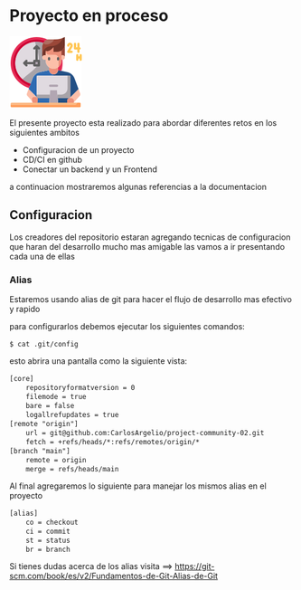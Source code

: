 # Proyecto en proceso

![Esta es una imagen de ejemplo](./assets/working.png)

El presente proyecto esta realizado para abordar diferentes retos en los siguientes ambitos

- Configuracion de un proyecto
- CD/CI en github
- Conectar un backend y un Frontend

a continuacion mostraremos algunas referencias a la documentacion


## Configuracion

Los creadores del repositorio estaran agregando tecnicas de configuracion que haran del desarrollo mucho mas amigable las vamos a ir presentando cada una de ellas

### Alias

Estaremos usando alias de git para hacer el flujo de desarrollo mas efectivo y rapido

para configurarlos debemos ejecutar los siguientes comandos:

```
$ cat .git/config
```

esto abrira una pantalla como la siguiente vista:

```
[core]
	repositoryformatversion = 0
	filemode = true
	bare = false
	logallrefupdates = true
[remote "origin"]
	url = git@github.com:CarlosArgelio/project-community-02.git
	fetch = +refs/heads/*:refs/remotes/origin/*
[branch "main"]
	remote = origin
	merge = refs/heads/main
```

Al final agregaremos lo siguiente para manejar los mismos alias en el proyecto

```
[alias]
	co = checkout
	ci = commit
	st = status
	br = branch
```

Si tienes dudas acerca de los alias visita ==> https://git-scm.com/book/es/v2/Fundamentos-de-Git-Alias-de-Git
